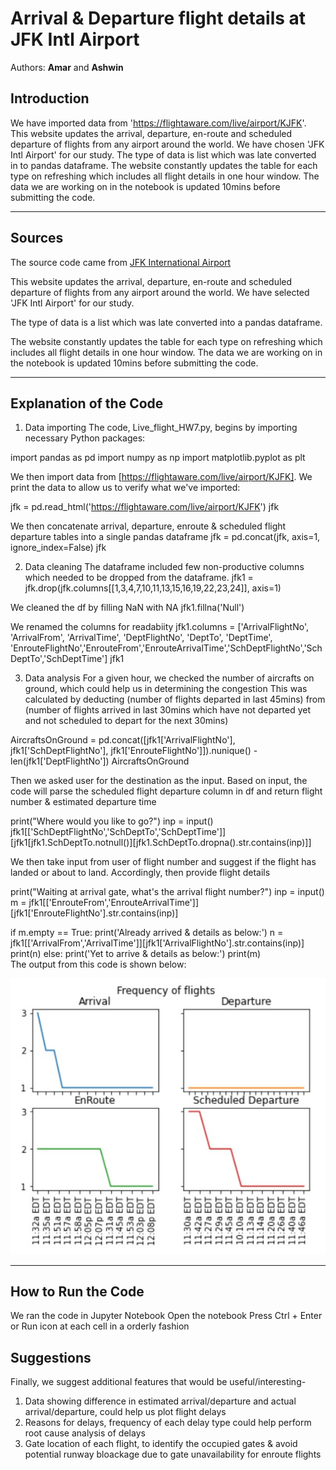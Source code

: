 # Arrival & Departure flight details at JFK Intl Airport

Authors:  **Amar** and **Ashwin**

## Introduction
We have imported data from 'https://flightaware.com/live/airport/KJFK'. 
This website updates the arrival, departure, en-route and scheduled departure of flights from any airport around the world. 
We have chosen 'JFK Intl Airport' for our study. 
The type of data is list which was late converted in to pandas dataframe.
The website constantly updates the table for each type on refreshing which includes all flight details in one hour window. 
The data we are working on in the notebook is updated 10mins before submitting the code.

---

## Sources
The source code came from [JFK International Airport](https://flightaware.com/live/airport/KJFK)

This website updates the arrival, departure, en-route and scheduled departure of flights from any airport around the world. 
We have selected 'JFK Intl Airport' for our study. 

The type of data is a list which was late converted into a pandas dataframe.

The website constantly updates the table for each type on refreshing which includes all flight details in one hour window.  The data we are working on in the notebook is updated 10mins before submitting the code.

---

## Explanation of the Code


1) Data importing
The code, Live_flight_HW7.py, begins by importing necessary Python packages: 

import pandas as pd
import numpy as np
import matplotlib.pyplot as plt

We then import data from [https://flightaware.com/live/airport/KJFK]. 
We print the data to allow us to verify what we've imported:

jfk = pd.read_html('https://flightaware.com/live/airport/KJFK')
jfk

We then concatenate arrival, departure, enroute & scheduled flight departure tables into a single pandas dataframe
jfk = pd.concat(jfk, axis=1, ignore_index=False)
jfk
	
2) Data cleaning
The dataframe included few non-productive columns which needed to be dropped from the dataframe.
jfk1 = jfk.drop(jfk.columns[[1,3,4,7,10,11,13,15,16,19,22,23,24]], axis=1)

We cleaned the df by filling NaN with NA
jfk1.fillna('Null')

We renamed the columns for readabiity
jfk1.columns = ['ArrivalFlightNo', 'ArrivalFrom', 'ArrivalTime', 'DeptFlightNo', 'DeptTo', 'DeptTime', 'EnrouteFlightNo','EnrouteFrom','EnrouteArrivalTime','SchDeptFlightNo','SchDeptTo','SchDeptTime']
jfk1	

3) Data analysis
For a given hour, we checked the number of aircrafts on ground, which could help us in determining the congestion
This was calculated by deducting (number of flights departed in last 45mins) from (number of flights arrived in last 30mins which have not departed yet and not scheduled to depart for the next 30mins) 

AircraftsOnGround = pd.concat([jfk1['ArrivalFlightNo'], jfk1['SchDeptFlightNo'], jfk1['EnrouteFlightNo']]).nunique() - len(jfk1['DeptFlightNo'])
AircraftsOnGround

Then we asked user for the destination as the input. Based on input, the code will parse the scheduled flight departure column in df and return flight number & estimated departure time

print("Where would you like to go?")
inp = input()
jfk1[['SchDeptFlightNo','SchDeptTo','SchDeptTime']][jfk1[jfk1.SchDeptTo.notnull()][jfk1.SchDeptTo.dropna().str.contains(inp)]]

We then take input from user of flight number and suggest if the flight has landed or about to land. Accordingly, then provide flight details 

print("Waiting at arrival gate, what's the arrival flight number?")
inp = input()
m = jfk1[['EnrouteFrom','EnrouteArrivalTime']][jfk1['EnrouteFlightNo'].str.contains(inp)]

if m.empty == True:
    print('Already arrived & details as below:')
    n = jfk1[['ArrivalFrom','ArrivalTime']][jfk1['ArrivalFlightNo'].str.contains(inp)]
    print(n)
else:
    print('Yet to arrive & details as below:')
    print(m)  
The output from this code is shown below:

![Image of Plot](images/Arrival_Frequency.png)

---

## How to Run the Code

We ran the code in Jupyter Notebook
Open the notebook
Press Ctrl + Enter or Run icon at each cell in a orderly fashion

## Suggestions

Finally, we suggest additional features that would be useful/interesting-
1) Data showing difference in estimated arrival/departure and actual arrival/departure, could help us plot flight delays
2) Reasons for delays, frequency of each delay type could help perform root cause analysis of delays
3) Gate location of each flight, to identify the occupied gates & avoid potential runway bloackage due to gate unavailability for enroute flights
